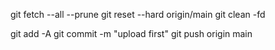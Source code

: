 git fetch --all --prune
git reset --hard origin/main
git clean -fd

git add -A
git commit -m "upload first"
git push origin main